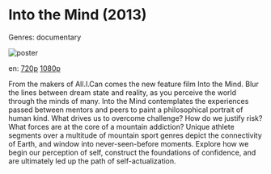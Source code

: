 # Into the Mind (2013)

Genres: documentary

![poster](http://image.tmdb.org/t/p/w500/ep2CPCIp4lNTcTQsuoMUTd6PHwk.jpg)

en:
  [720p](magnet:?xt=urn:btih:D6EFE32DF9C0E62500733619B88DC577251B8911&tr=udp://glotorrents.pw:6969/announce&tr=udp://tracker.opentrackr.org:1337/announce&tr=udp://torrent.gresille.org:80/announce&tr=udp://tracker.openbittorrent.com:80&tr=udp://tracker.coppersurfer.tk:6969&tr=udp://tracker.leechers-paradise.org:6969&tr=udp://p4p.arenabg.ch:1337&tr=udp://tracker.internetwarriors.net:1337)
  [1080p](magnet:?xt=urn:btih:AE3CB14112516A204E057C6963EB1C08DB7E9AA8&tr=udp://glotorrents.pw:6969/announce&tr=udp://tracker.opentrackr.org:1337/announce&tr=udp://torrent.gresille.org:80/announce&tr=udp://tracker.openbittorrent.com:80&tr=udp://tracker.coppersurfer.tk:6969&tr=udp://tracker.leechers-paradise.org:6969&tr=udp://p4p.arenabg.ch:1337&tr=udp://tracker.internetwarriors.net:1337)
  


From the makers of All.I.Can comes the new feature film Into the Mind. Blur the lines between dream state and reality, as you perceive the world through the minds of many. Into the Mind contemplates the experiences passed between mentors and peers to paint a philosophical portrait of human kind. What drives us to overcome challenge? How do we justify risk? What forces are at the core of a mountain addiction? Unique athlete segments over a multitude of mountain sport genres depict the connectivity of Earth, and window into never-seen-before moments. Explore how we begin our perception of self, construct the foundations of confidence, and are ultimately led up the path of self-actualization.